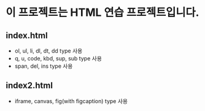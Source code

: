 # 이 프로젝트는 HTML 연습 프로젝트입니다.
## index.html
 * ol, ul, li, dl, dt, dd type 사용 
 * q, u, code, kbd, sup, sub type 사용
 * span, del, ins type 사용
## index2.html
 * iframe, canvas, fig(with figcaption) type 사용
